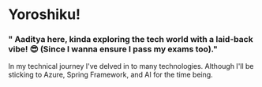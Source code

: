 # Yoroshiku!

### " Aaditya here, kinda exploring the tech world with a laid-back vibe! 😎 (Since I wanna ensure I pass my exams too)."
In my technical journey I've delved in to many technologies. Although I'll be sticking to Azure, Spring Framework, and AI for the time being.


